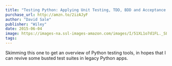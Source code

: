 ```yaml
---
title: "Testing Python: Applying Unit Testing, TDD, BDD and Acceptance Testing"
purchase_url: http://amzn.to/2izAJyF
author: "David Sale"
publisher: "Wiley"
date: 2015-06-04
image: https://images-na.ssl-images-amazon.com/images/I/51XL1o7d1FL._SL75_.jpg
tags:
---
```


Skimming this one to get an overview of Python testing tools, in hopes that I can revive some busted test suites in legacy Python apps.
